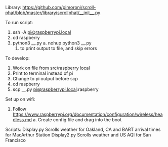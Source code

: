 Library: https://github.com/pimoroni/scroll-phat/blob/master/library/scrollphat/__init__.py

To run script:
1. ssh -A pi@raspberrypi.local
2. cd raspberry
3. python3 __.py
    a. nohup python3 __.py
      1. to print output to file, and skip errors

To develop:
1. Work on file from src/raspberry local
2. Print to terminal instead of pi
3. Change to pi output before scp
4. cd raspberry
5. scp __.py pi@raspberrypi.local:raspberry

Set up on wifi: 
1. Follow https://www.raspberrypi.org/documentation/configuration/wireless/headless.md
    a. Create config file and drag into the boot


Scripts:
Display.py
Scrolls weather for Oakland, CA and BART arrival times for MacArthur Station
Display2.py
Scrolls weather and US AQI for San Francisco
